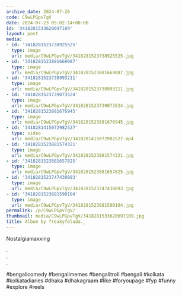 ```yaml
---
archive_date: 2024-07-26
code: C9wLPGpvTgV
date: 2024-07-23 05:02:14+00:00
id: '3418281533620697109'
layout: post
media:
- id: '3418281523738925525'
  type: image
  url: media/C9wLPGpvTgV/3418281523738925525.jpg
- id: '3418281523881669087'
  type: image
  url: media/C9wLPGpvTgV/3418281523881669087.jpg
- id: '3418281523738993211'
  type: image
  url: media/C9wLPGpvTgV/3418281523738993211.jpg
- id: '3418281523739073524'
  type: image
  url: media/C9wLPGpvTgV/3418281523739073524.jpg
- id: '3418281523881676945'
  type: image
  url: media/C9wLPGpvTgV/3418281523881676945.jpg
- id: '3418281415072982527'
  type: video
  url: media/C9wLPGpvTgV/3418281415072982527.mp4
- id: '3418281523881574321'
  type: image
  url: media/C9wLPGpvTgV/3418281523881574321.jpg
- id: '3418281523881657825'
  type: image
  url: media/C9wLPGpvTgV/3418281523881657825.jpg
- id: '3418281523747430893'
  type: image
  url: media/C9wLPGpvTgV/3418281523747430893.jpg
- id: '3418281523881590104'
  type: image
  url: media/C9wLPGpvTgV/3418281523881590104.jpg
permalink: /p/C9wLPGpvTgV/
thumbnail: media/C9wLPGpvTgV/3418281533620697109.jpg
title: Album by freakyfeluda._
---
```


Nostalgiamaxxing   
  
.  
.  
.  
  
#bengalicomedy #bengalimemes #bengalitroll #bengali #kolkata #kolkatadiaries #dhaka #dhakagraam #like #foryoupage #fyp #funny #explore #reels